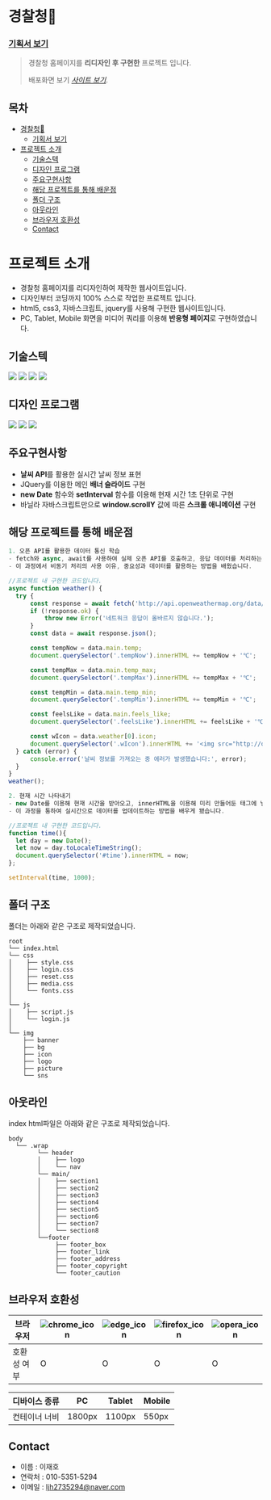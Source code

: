 # 경찰청🚓
### [기획서 보기](./project1.pdf)
> 경찰청 홈페이지를 **리디자인 후 구현한** 프로젝트 입니다.
> 
> 배포화면 보기 [_사이트 보기_](https://leejaeho0104.github.io/PROJECT__1/). 
> 
## 목차 <!-- omit in toc -->
- [경찰청🚓](#경찰청)
    - [기획서 보기](#기획서-보기)
- [프로젝트 소개](#프로젝트-소개)
  - [기술스텍](#기술스텍)
  - [디자인 프로그램](#디자인-프로그램)
  - [주요구현사항](#주요구현사항)
  - [해당 프로젝트를 통해 배운점](#해당-프로젝트를-통해-배운점)
  - [폴더 구조](#폴더-구조)
  - [아웃라인](#아웃라인)
  - [브라우저 호환성](#브라우저-호환성)
  - [Contact](#contact)
<!-- * [License](#license) -->


# 프로젝트 소개
- 경찰청 홈페이지를 리디자인하여 제작한 웹사이트입니다.
- 디자인부터 코딩까지 100% 스스로 작업한 프로젝트 입니다.
- html5, css3, 자바스크립트, jquery를 사용해 구현한 웹사이트입니다.
- PC, Tablet, Mobile 화면을 미디어 쿼리를 이용해 **반응형 페이지**로 구현하였습니다.


## 기술스텍
<img src="https://img.shields.io/badge/html5-E34F26?style=for-the-badge&logo=html5&logoColor=white">
<img src="https://img.shields.io/badge/css3-1572B6?style=for-the-badge&logo=css3&logoColor=white">
<img src="https://img.shields.io/badge/JS-F7DF1E?style=for-the-badge&logo=javascript&logoColor=white">
<img src="https://img.shields.io/badge/JQuery-0769AD?style=for-the-badge&logo=jquery&logoColor=white">


## 디자인 프로그램
<img src="https://img.shields.io/badge/Photoshop-31A8FF?style=for-the-badge&logo=adobephotoshop&logoColor=white">
<img src="https://img.shields.io/badge/illustrator-FF9A00?style=for-the-badge&logo=adobeillustrator&logoColor=white">
<img src="https://img.shields.io/badge/figma-F24E1E?style=for-the-badge&logo=figma&logoColor=white">


## 주요구현사항
- **날씨 API**를 활용한 실시간 날씨 정보 표현
- JQuery를 이용한 메인 **배너 슬라이드** 구현
- **new Date** 함수와 **setInterval** 함수를 이용해 현재 시간 1초 단위로 구현
- 바닐라 자바스크립트만으로 **window.scrollY** 값에 따른 **스크롤 애니메이션** 구현


## 해당 프로젝트를 통해 배운점

```javascript
1. 오픈 API를 활용한 데이터 통신 학습
- fetch와 async, await를 사용하여 실제 오픈 API를 호출하고, 응답 데이터를 처리하는 코드를 구현했습니다.
- 이 과정에서 비동기 처리의 사용 이유, 중요성과 데이터를 활용하는 방법을 배웠습니다. 

//프로젝트 내 구현한 코드입니다.
async function weather() {
  try {
      const response = await fetch('http://api.openweathermap.org/data/2.5/weather?id=1835848&appid=78e9ebd4228ee28d89014f0e8042ed0e&units=metric');
      if (!response.ok) {
          throw new Error('네트워크 응답이 올바르지 않습니다.');
      }
      const data = await response.json();

      const tempNow = data.main.temp;
      document.querySelector('.tempNow').innerHTML += tempNow + '℃';

      const tempMax = data.main.temp_max;
      document.querySelector('.tempMax').innerHTML += tempMax + '℃';

      const tempMin = data.main.temp_min;
      document.querySelector('.tempMin').innerHTML += tempMin + '℃';

      const feelsLike = data.main.feels_like;
      document.querySelector('.feelsLike').innerHTML += feelsLike + '℃';

      const wIcon = data.weather[0].icon;
      document.querySelector('.wIcon').innerHTML += '<img src="http://openweathermap.org/img/w/' + wIcon + '.png">';
  } catch (error) { 
      console.error('날씨 정보를 가져오는 중 에러가 발생했습니다:', error); 
  } 
}
weather();
```


```javascript
2. 현재 시간 나타내기
- new Date를 이용해 현재 시간을 받아오고, innerHTML을 이용해 미리 만들어둔 태그에 넣는 코드를 구현했습니다.
- 이 과정을 통하여 실시간으로 데이터를 업데이트하는 방법을 배우게 됐습니다.

//프로젝트 내 구현한 코드입니다.
function time(){
  let day = new Date();
  let now = day.toLocaleTimeString();
  document.querySelector('#time').innerHTML = now;
};

setInterval(time, 1000);
```

## 폴더 구조

폴더는 아래와 같은 구조로 제작되었습니다.
```
root
└── index.html
└── css
│    ├── style.css
│    ├── login.css
│    ├── reset.css
│    ├── media.css
│    └── fonts.css
│
└── js
│    ├── script.js
│    └── login.js
│
└── img
    ├── banner
    ├── bg
    ├── icon
    ├── logo
    ├── picture
    └── sns
```

## 아웃라인
index html파일은 아래와 같은 구조로 제작되었습니다.
```
body
  └── .wrap
        └── header
        │    ├── logo
        │    └── nav
        └── main/
        │    ├── section1
        │    ├── section2
        │    ├── section3
        │    ├── section4
        │    ├── section5
        │    ├── section6
        │    ├── section7
        │    └── section8
        └──footer
             ├── footer_box
             ├── footer_link
             ├── footer_address
             ├── footer_copyright
             └── footer_caution
```

## 브라우저 호환성
|브라우저|![chrome_icon](https://github.com/LeeJaeHo0104/PROJECT__1/assets/151009272/3e912b12-1d18-4635-8f9c-9abba81cfb80)|![edge_icon](https://github.com/LeeJaeHo0104/PROJECT__1/assets/151009272/f494434e-b0bd-447f-a3b1-6e7fc9e41d17)|![firefox_icon](https://github.com/LeeJaeHo0104/PROJECT__1/assets/151009272/6da83ea9-6744-422a-8929-a771dd20d94a)|![opera_icon](https://github.com/LeeJaeHo0104/PROJECT__1/assets/151009272/1fa4b9c9-9aa6-467f-bbc6-1fc46959c053)
|---|---|---|---|---|
|호환성 여부|O|O|O|O|

<!-- 반응형 -->
|디바이스 종류|PC|Tablet|Mobile|
|---|---|---|---
|컨테이너 너비|1800px|1100px|550px


## Contact
- 이름 : 이재호
- 연락처 : 010-5351-5294
- 이메일 : ljh2735294@naver.com